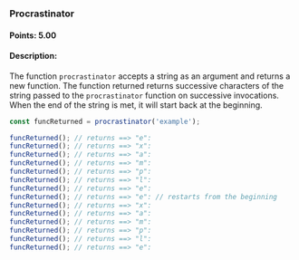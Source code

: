 ### Procrastinator

#### Points: 5.00

#### Description:

The function `procrastinator` accepts a string as an argument and returns a new function. The function returned returns successive characters of the string passed to the `procrastinator` function on successive invocations. When the end of the string is met, it will start back at the beginning.

```js
const funcReturned = procrastinator('example');

funcReturned(); // returns ==> "e":
funcReturned(); // returns ==> "x":
funcReturned(); // returns ==> "a":
funcReturned(); // returns ==> "m":
funcReturned(); // returns ==> "p":
funcReturned(); // returns ==> "l":
funcReturned(); // returns ==> "e":
funcReturned(); // returns ==> "e": // restarts from the beginning
funcReturned(); // returns ==> "x":
funcReturned(); // returns ==> "a":
funcReturned(); // returns ==> "m":
funcReturned(); // returns ==> "p":
funcReturned(); // returns ==> "l":
funcReturned(); // returns ==> "e":
```
